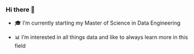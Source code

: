 ### Hi there 👋

<!--
**constantin-kuehne/constantin-kuehne** is a ✨ _special_ ✨ repository because its `README.md` (this file) appears on your GitHub profile.

Here are some ideas to get you started:

- 🔭 I’m currently working on ...
- 🌱 I’m currently learning ...
- 👯 I’m looking to collaborate on ...
- 🤔 I’m looking for help with ...
- 💬 Ask me about ...
- 📫 How to reach me: ...
- 😄 Pronouns: ...
- ⚡ Fun fact: ...
-->
<!--- 🎓 I’m currently finshing my Bachelor of Science in Business Informatics-->
- 🎓 I’m currently starting my Master of Science in Data Engineering
<!--- 💻 I’m a dual student, working half time while studying-->
<!--- 💼 I’ve been working as a Data Scientist for 3.5 years-->
- 📊 I’m interested in all things data and like to always learn more in this field
<!-- - ⭕ I’m trying to get into Open Source and finding a first issue to solve -->

